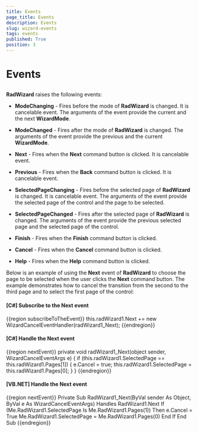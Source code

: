 ```yaml
---
title: Events
page_title: Events
description: Events
slug: wizard-events
tags: events
published: True
position: 3
---
```


# Events



## 

__RadWizard__ raises the following events:

* __ModeChanging__ - Fires before the mode of __RadWizard__ is changed. It is cancelable event.
		  	The arguments of the event provide the current and the next __WizardMode__.
		  

* __ModeChanged__ - Fires after the mode of __RadWizard__ is changed.
		  	The arguments of the event provide the previous and the current __WizardMode__.
		  

* __Next__ - Fires when the __Next__ command button is clicked. It is cancelable event.
		  

* __Previous__ - Fires when the __Back__ command button is clicked. It is cancelable event.
		  

* __SelectedPageChanging__ - Fires before the selected page of __RadWizard__ is changed. It is cancelable event.
		  	The arguments of the event provide the selected page of the control and the page to be selected.
		  

* __SelectedPageChanged__ - Fires after the selected page of __RadWizard__ is changed. 
		  	The arguments of the event provide the previous selected page and the selected page of the control.
		  

* __Finish__ - Fires when the __Finish__ command button is clicked.
		  

* __Cancel__ - Fires when the __Cancel__ command button is clicked.
		  

* __Help__ - Fires when the __Help__ command button is clicked.
		  

Below is an example of using the __Next__ event of __RadWizard__ to choose the page to be selected when the 
			user clicks the __Next__ command button. The example demonstrates how to cancel the transition from the second to the third page 
			and to select the first page of the control:
		

#### __[C#] Subscribe to the Next event__

{{region subscribeToTheEvent}}
	            this.radWizard1.Next += new WizardCancelEventHandler(radWizard1_Next);
	{{endregion}}



#### __[C#] Handle the Next event__

{{region nextEvent}}
	        private void radWizard1_Next(object sender, WizardCancelEventArgs e)
	        {
	            if (this.radWizard1.SelectedPage == this.radWizard1.Pages[1])
	            {
	                e.Cancel = true;
	                this.radWizard1.SelectedPage = this.radWizard1.Pages[0];
	            }
	        }
	{{endregion}}



#### __[VB.NET] Handle the Next event__

{{region nextEvent}}
	    Private Sub RadWizard1_Next(ByVal sender As Object, ByVal e As WizardCancelEventArgs) Handles RadWizard1.Next
	        If (Me.RadWizard1.SelectedPage Is Me.RadWizard1.Pages(1)) Then
	            e.Cancel = True
	            Me.RadWizard1.SelectedPage = Me.RadWizard1.Pages(0)
	        End If
	    End Sub
	{{endregion}}


